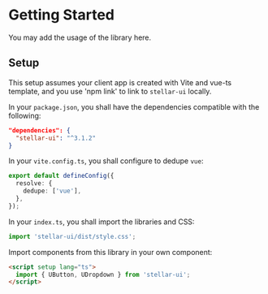 # Getting Started

You may add the usage of the library here.

## Setup

This setup assumes your client app is created with Vite and vue-ts template, and you use 'npm link' to link to `stellar-ui` locally.

In your `package.json`, you shall have the dependencies compatible with the following:

```json
"dependencies": {
  "stellar-ui": "^3.1.2"
}
```

In your `vite.config.ts`, you shall configure to dedupe `vue`:

```ts
export default defineConfig({
  resolve: {
    dedupe: ['vue'],
  },
});
```

In your `index.ts`, you shall import the libraries and CSS:

```ts
import 'stellar-ui/dist/style.css';
```

Import components from this library in your own component:

```html
<script setup lang="ts">
  import { UButton, UDropdown } from 'stellar-ui';
</script>
```

